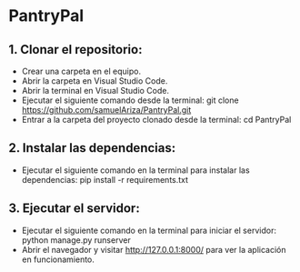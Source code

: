 # PantryPal
## 1. Clonar el repositorio:
* Crear una carpeta en el equipo.
* Abrir la carpeta en Visual Studio Code.
* Abrir la terminal en Visual Studio Code.
* Ejecutar el siguiente comando desde la terminal: git clone https://github.com/samuelAriza/PantryPal.git
* Entrar a la carpeta del proyecto clonado desde la terminal: cd PantryPal
## 2. Instalar las dependencias:
* Ejecutar el siguiente comando en la terminal para instalar las dependencias: pip install -r requirements.txt
## 3. Ejecutar el servidor:
* Ejecutar el siguiente comando en la terminal para iniciar el servidor: python manage.py runserver
* Abrir el navegador y visitar http://127.0.0.1:8000/ para ver la aplicación en funcionamiento.
